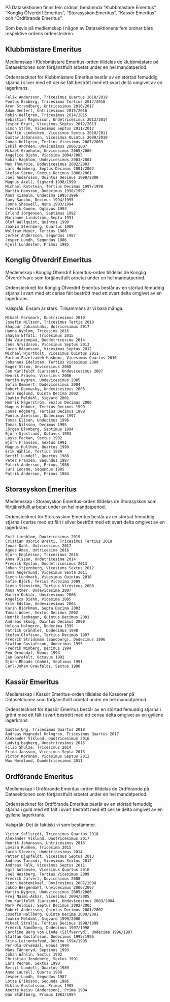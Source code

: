 På Datasektionen finns fem ordnar, benämnda “Klubbmästare Emeritus”, “Konglig Öfverdrif Emeritus”, “Storasyskon Emeritus”, “Kassör Emeritus” och “Ordförande Emeritus”.

Som bevis på medlemskap i någon av Datasektionens fem ordnar bärs respektive ordens ordenstecken.

## Klubbmästare Emeritus

Medlemskap i Klubbmästare Emeritus-orden tilldelas de klubbmästare på Datasektionen som förtjänstfullt arbetat under en hel mandatperiod.

Ordenstecknet för Klubbmästare Emeritus består av en störtad femuddig stjärna i silver med ett cerise fält bestrött med ett svart delta omgivet av en lagerkrans.
    
    Felix Andersson, Tricesimus Quartus 2018/2019
    Pontus Broberg, Tricesimus Tertius 2017/2018
    Aron Strandberg, Untricesimus 2016/2017
    Adam Denlert, Untricesimus 2015/2016
    Robin Hellgren, Tricesimus 2014/2015
    Sebastian Magnusson, Undetricesimus 2013/2014
    Jesper Bratt, Vicesimus Septus 2012/2013
    Simon Ström, Vicesimus Septus 2011/2012
    Charlie Lindviken, Vicesimus Sextus 2010/2011
    Gustav Johansson, Vicesimus Quintus 2009/2010
    Jonas Hellgren, Tertius Vicesimus 2007/2009
    Eskil Andréen, Unvicesimus 2006/2007
    Mikael Granholm, Unvicesimus 2005/2006
    Angelica Diehn, Vicesima 2004/2005
    Robin Hagblom, Undevicesimus 2003/2004
    Max Thoursie, Dodevicesimus 2002/2003
    Lars Holmberg, Septus Decimus 2001/2002
    Stefan Särne, Sextus Decimus 2000/2001
    Joel Andersson, Quintus Decimus 1999/2000
    Magnus Axell, Sigvard 1998/1999
    Michael Rotstein, Tertius Decimus 1997/1998
    Martin Hansson, Dodecimus 1996/1997
    Anna Kismalm, Undecima 1995/1996
    Samy Sancho, Decimus 1994/1995
    Jonna Shanwell, Nona 1993/1994
    Fredrik Gunne, Oqtavus 1993
    Erlend Jörgensen, Septimus 1992
    Marianne Lindström, Septa 1991
    Olof Wallquist, Quintus 1990
    Joakim Sternberg, Quartus 1989
    Wolfram Meyer, Tertius 1988
    Jerker Andersson, Sequndus 1987
    Jesper Lundh, Sequndus 1986
    Kjell Lundesten, Primus 1985

## Konglig Öfverdrif Emeritus

Medlemskap i Konglig Öfverdrif Emeritus-orden tilldelas de Konglig Öfverdrifvare som förtjänstfullt arbetat under en hel mandatperiod.

Ordenstecknet för Konglig Öfverdrif Emeritus består av en störtad femuddig stjärna i svart med ett cerise fält bestrött med ett svart delta omgivet av en lagerkrans.

Valspråk: Ensam är stark. Tillsammans är vi bara många.

    Mikael Forsmark, Duotricesimus 2019
    Josefin Nilsson, Tricesimus Tertia 2018
    Shapour Jahanshahi, Untricesimus 2017
    Hanna Nyblom, Tricesima 2016
    Shayan Effati, Tricesimus 2015
    Ida Vainionpää, Duodetricesima 2014
    Jens Arvidsson, Vicesimus Septus 2013
    Jacob Håkansson, Vicesimus Septus 2012
    Michael Hjortholt, Vicesimus Quintus 2011
    Pärham Fazelzadeh Hashemi, Vicesimus Quartus 2010
    Johannes Edelstam, Tertius Vicesimus 2009
    Roger Ström, Unvicesimus 2008
    Jon Karlfeldt (Larsson), Undevicesimus 2007
    Henrik Fräsén, Vicesimus 2006
    Martin Nygren, Undevicesimus 2005
    Sofia Demnert, Dodevicesimus 2004
    Robert Danowsky, Undevicesimus 2003
    Sara Englund, Quinta Decima 2002
    Joakim Meldahl, Sigvard 2001
    Henrik Hägerström, Sextus Decimus 2000
    Magnus Hübner, Tertius Decimus 1999
    Jonas Högberg, Tertius Decimus 1998
    Pontus Axelsson, Dodecimus 1997
    Tomas Elison, Undecimus 1996
    Tomas Nilsson, Decimus 1995
    Jörgen Blomberg, Septimus 1994
    Björn Sjöstrand, Oqtavus 1993
    Lasse Pechan, Sextus 1992
    Björn Fransson, Sextus 1991
    Magnus Hulthén, Quartus 1990
    Erik Wåhlin, Tertius 1989
    Bertil Lundell, Quartus 1988
    Peter Franzén, Sequndus 1987
    Patrik Anderson, Primus 1986
    Juri Loosme, Sequndus 1985
    Patrik Anderson, Primus 1984

## Storasyskon Emeritus

Medlemskap i Storasyskon Emeritus-orden tilldelas de Storasyskon som förtjänstfullt arbetat under en hel mandatperiod.

Ordenstecknet för Storasyskon Emeritus består av en störtad femuddig stjärna i cerise med ett fält i silver bestrött med ett svart delta omgivet av en lagerkrans.

    Emil Lindblom, Duotricesimus 2019
    Cristian Osorio Bretti, Tricesimus Tertius 2018
    Jonas Dahl, Untricesimus 2017
    Agnes Åman, Untricesima 2016
    Björn Englesson, Tricesimus 2015
    Anna Olsson, Undetricesima 2014
    Fredrik Bystam, Duodetricesimus 2013
    Johan Stjernberg, Vicesiums Sextus 2012
    Emma Angermund, Vicesimus Sexta 2011
    Simon Lundmark, Vicesimus Quintus 2010
    Sofie Björk, Terius Vicesima 2009
    Simon Stenström, Tertius Vicesimus 2008
    Anna Atmer, Undevicesima 2007
    Martin Doktár, Unvicesimus 2006
    Angelica Diehn, Vicesima 2005
    Erik Edstam, Undevicesimus 2004
    Karin Björkman, Septa Decima 2003
    Tomas Weber, Sextus Decimus 2002
    Henrik Janhagen, Quintus Decimus 2001
    Andreas Skoog, Quintus Decimus 2000
    Helena Holmgren, Dodecima 1999
    Patrick Gründler, Dodecimus 1998
    Stefan Olofsson, Tertius Decimus 1997
    Fredrik Stridsman (Sandberg), Dodecimus 1996
    Staffan Gustafsson, Undecimus 1995
    Fredrik Winberg, Decimus 1994
    Peo Orvendal, Nonus 1993
    Jan Garefelt, Octavus 1992
    Björn Rhoads (Gahm), Septimus 1991
    Carl-Johan Graufelds, Sextus 1990

## Kassör Emeritus

Medlemskap i Kassör Emeritus-orden tilldelas de Kassörer på Datasektionen som förtjänstfullt arbetat under en hel mandatperiod.

Ordenstecknet för Kassör Emeritus består av en störtad femuddig stjärna i grönt med ett fält i svart bestrött med ett cerise delta omgivet av en gyllene lagerkrans.
    
    Gustav Ung, Tricesimus Quartus 2018
    Andreas Magnedal Holmgren, Tricesimus Quartus 2017
    Alexander Viklund, Duotricesimus 2016
    Ludvig Hagberg, Undetricesimus 2015
    Filip Shulze, Tricesimus 2014
    Frida Jansson, Vicesimus Septa 2013
    Victor Koronen, Vicesimus Septus 2012
    Max Nordlund, Duodetricesimus 2011

## Ordförande Emeritus

Medlemskap i Ordförande Emeritus-orden tilldelas de Ordförande på Datasektionen som förtjänstfullt arbetat under en hel mandatperiod.

Ordenstecknet för Ordförande Emeritus består av en störtad femuddig stjärna i guld med ett fält i svart bestrött med ett cerise delta omgivet av en gyllene lagerkrans.

Valspråk: Det är faktiskt vi som bestämmer.

    Victor Sellstedt, Tricesimus Quartus 2018
    Alexander Viklund, Duotricesimus 2017
    Henrik Johansson, Untricesimus 2016
    Lovisa Runhem, Tricesima 2015
    Jacob Sievers, Undetricesimus 2014
    Petter Djupfeldt, Vicesimus Septus 2013
    Andreas Tarandi, Vicesimus Sextus 2012
    Andreas Falk, Vicesimus Septus 2011
    Egil Antonsen, Vicesimus Quartus 2010
    Joel Westberg, Tertius Vicesimus 2009
    Fredrik Jäfvert, Dovicesimus 2008
    Simon Habtemikael, Dovicesimus 2007/2008
    Jakob Bergendahl, Unvicesimus 2006/2007
    Martin Nygren, Undevicesimus 2005/2006
    Frej Naimi-Akbar, Vicesimus 2004/2005
    Jon Karlfeldt (Larsson), Undevicesimus 2003/2004
    Mark Peldius, Septus Decimus 2002/2003
    Robert Andersson, Quintus Decimus 2001/2002
    Josefin Hallberg, Quinta Decima 2000/2001
    Joakim Meldahl, Sigvard 1999/2000
    Mikael Stralje, Tertius Decimus 1998/1999
    Fredrik Sandberg, Dodecimus 1997/1998
    Caroline Berg von Linde (Silfverryd), Undecima 1996/1997
    Staffan Gustafsson, Undecimus 1995/1996
    Stina Leijonhufvud, Decima 1994/1995
    Per-Ola Orvebdal, Nonus 1994
    Måns Tånneryd, Septimus 1993
    Johan Wåhlin, Sextus 1992
    Christian Jendeberg, Sextus 1991
    Lars Pechan, Sextus 1990
    Bertil Lundell, Quartus 1989
    Anne Laurell, Quarta 1988
    Jesper Lundh, Sequndus 1987
    Lotta Eriksson, Sequnda 1986
    Niklas Gustafsson, Primus 1985
    Anette Keisu (Andersson), Prima 1984
    Dan Ståhlberg, Primus 1983/1984 
